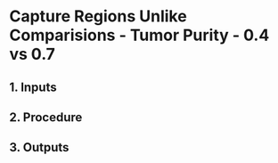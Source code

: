 # Capture Regions Unlike Comparisions - Tumor Purity - 0.4 vs 0.7 

## 1. Inputs

## 2. Procedure

## 3. Outputs
